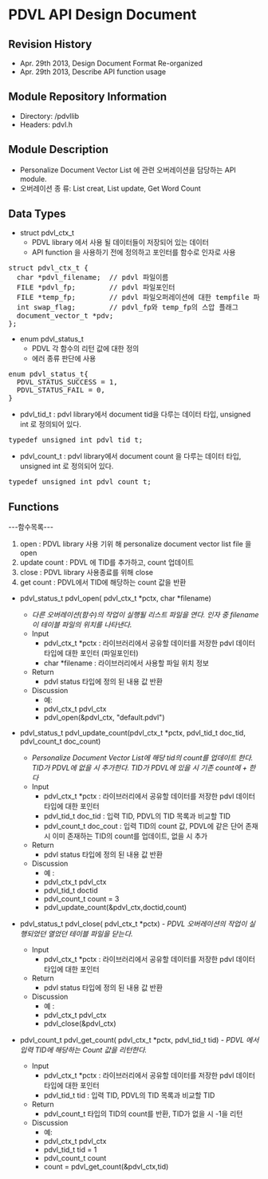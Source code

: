 PDVL API Design Document
=======================

Revision History
----------------
- Apr. 29th 2013, Design Document Format Re-organized
- Apr. 29th 2013, Describe API function usage


Module Repository Information
-----------------------------
- Directory: /pdvllib
- Headers: pdvl.h


Module Description
------------------
- Personalize Document Vector List  에 관련 오버레이션을 담당하는 API module.
- 오버레이션 종 류: List creat, List update, Get Word Count 

Data Types
----------
- struct pdvl_ctx_t
    - PDVL library 에서 사용 될 데이터들이 저장되어 있는 데이터
    - API function 을 사용하기 전에 정의하고 포인터를 함수로 인자로 사용

<pre>
struct pdvl_ctx_t {
  char *pdvl_filename;  // pdvl 파일이름
  FILE *pdvl_fp;        // pdvl 파일포인터
  FILE *temp_fp;        // pdvl 파일오퍼레이션에 대한 tempfile 파일포인터
  int swap_flag;        // pdvl_fp와 temp_fp의 스압 플래그
  document_vector_t *pdv;
};
</pre>

- enum pdvl_status_t
    - PDVL 각 함수의 리턴 값에 대한 정의 
    - 에러 종류 판단에 사용

<pre>
enum pdvl_status_t{
  PDVL_STATUS_SUCCESS = 1,
  PDVL_STATUS_FAIL = 0,
}
</pre>

- pdvl_tid_t : pdvl library에서 document tid을 다루는 데이터 타입, unsigned int 로 정의되어 있다.

<pre>
typedef unsigned int pdvl_tid_t;
</pre>

- pdvl_count_t : pdvl library에서 document count 을 다루는 데이터 타입, unsigned int 로 정의되어 있다.

<pre>
typedef unsigned int pdvl_count_t;
</pre>

Functions
---------
---함수목록---
 1. open : PDVL library 사용 기위 해 personalize document vector list file 을 open
 2. update count : PDVL 에 TID를 추가하고, count 업데이트
 3. close : PDVL library 사용종료를 위해 close
 4. get count : PDVL에서 TID에 해당하는 count 값을 반환

- pdvl_status_t pdvl_open( pdvl_ctx_t *pctx, char *filename)
    - <i> 다른 오버레이션(함수)의 작업이 실행될 리스트 파일을 연다. 인자 중 filename 이 테이블 파일의 위치를 나타낸다.</i>
    - Input
        - pdvl_ctx_t *pctx : 라이브러리에서 공유할 데이터를 저장한 pdvl 데이터 타입에 대한 포인터 (파일포인터)
        - char *filename : 라이브러리에서 사용할 파일 위치 정보
    - Return
        - pdvl status 타입에 정의 된 내용 값 반환
    - Discussion
        - 예: 
        - pdvl_ctx_t pdvl_ctx
        - pdvl_open(&pdvl_ctx, "default.pdvl")

- pdvl_status_t pdvl_update_count(pdvl_ctx_t *pctx, pdvl_tid_t doc_tid, pdvl_count_t doc_count)
    - <i> Personalize Document Vector List에 해당 tid의 count를 업데이트 한다. TID가 PDVL에 없을 시 추가한다. TID가 PDVL에 있을 시 기존 count에 + 한다 </i>
    - Input
        - pdvl_ctx_t *pctx : 라이브러리에서 공유할 데이터를 저장한 pdvl 데이터 타입에 대한 포인터
        - pdvl_tid_t doc_tid : 입력 TID, PDVL의 TID 목록과 비교할 TID
        - pdvl_count_t doc_cout : 입력 TID의 count 값, PDVL에 같은 단어 존재 시 이미 존재하는 TID의 count를 업데이트, 없을 시 추가
    - Return
        - pdvl status 타입에 정의 된 내용 값 반환
    - Discussion
        - 예 :
        - pdvl_ctx_t pdvl_ctx
        - pdvl_tid_t doctid
        - pdvl_count_t count = 3
        - pdvl_update_count(&pdvl_ctx,doctid,count)

- pdvl_status_t pdvl_close( pdvl_ctx_t *pctx)
    -<i> PDVL 오버레이션의 작업이 실행되었던 열었던 테이블 파일을 닫는다.</i>
    - Input
        - pdvl_ctx_t *pctx : 라이브러리에서 공유할 데이터를 저장한 pdvl 데이터 타입에 대한 포인터
    - Return
        - pdvl status 타입에 정의 된 내용 값 반환
    - Discussion
        - 예 :
        - pdvl_ctx_t pdvl_ctx
        - pdvl_close(&pdvl_ctx)

- pdvl_count_t pdvl_get_count( pdvl_ctx_t *pctx, pdvl_tid_t tid)
    -<i> PDVL 에서 입력 TID에 해당하는 Count 값을 리턴한다.</i>
    - Input
        - pdvl_ctx_t *pctx : 라이브러리에서 공유할 데이터를 저장한 pdvl 데이터 타입에 대한 포인터
        - pdvl_tid_t tid : 입력 TID, PDVL의 TID 목록과 비교할 TID
    - Return
        - pdvl_count_t 타입의 TID의 count를 반환, TID가 없을 시 -1을 리턴
    - Discussion
        - 예:
        - pdvl_ctx_t pdvl_ctx
        - pdvl_tid_t tid = 1
        - pdvl_count_t count
        - count = pdvl_get_count(&pdvl_ctx,tid)

